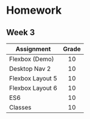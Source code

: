 # Homework

## Week 3
| Assignment                                   | Grade |
| --------------                               | :----:|
| Flexbox (Demo)                               | 10    |
| Desktop Nav 2                                | 10    |
| Flexbox Layout 5                             | 10    |
| Flexbox Layout 6                             | 10    |
| ES6                                          | 10    |
| Classes                                      | 10    |


